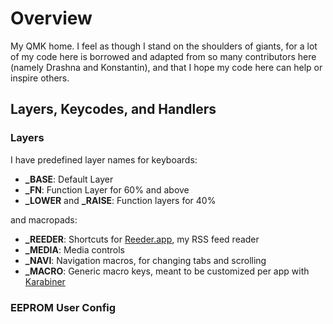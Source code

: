 # Overview

My QMK home. I feel as though I stand on the shoulders of giants, for a lot of my code here is borrowed and adapted from so many contributors here (namely Drashna and Konstantin), and that I hope my code here can help or inspire others.

## Layers, Keycodes, and Handlers
### Layers

I have predefined layer names for keyboards:
* **_BASE**: Default Layer
* **_FN**: Function Layer for 60% and above
* **_LOWER** and **_RAISE**: Function layers for 40%

and macropads:
* **_REEDER**: Shortcuts for [Reeder.app](https://reederapp.com/), my RSS feed reader
* **_MEDIA**: Media controls
* **_NAVI**: Navigation macros, for changing tabs and scrolling
* **_MACRO**: Generic macro keys, meant to be customized per app with [Karabiner](https://pqrs.org/osx/karabiner/)

### EEPROM User Config
